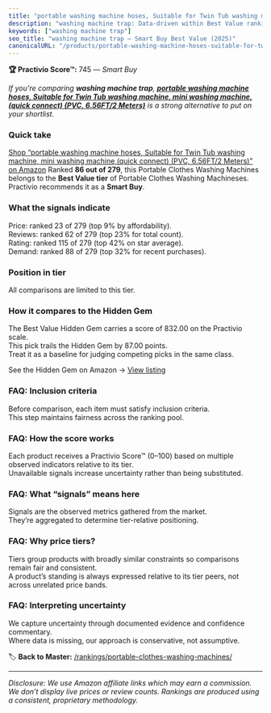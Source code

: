 ```yaml
---
title: "portable washing machine hoses, Suitable for Twin Tub washing machine, mini washing machine,(quick connect) (PVC, 6.56FT/2 Meters)"
description: "washing machine trap: Data-driven within Best Value ranking using the Practivio Score™. Positioned by quality, value, demand, findability, momentum."
keywords: ["washing machine trap"]
seo_title: "washing machine trap — Smart Buy Best Value (2025)"
canonicalURL: "/products/portable-washing-machine-hoses-suitable-for-twin-tub-washing-machine-mini-washing-machinequick-connect-pvc-656ft2-meters-B0B5R79PY3/"
---
```


**🏆 Practivio Score™:** 745 — _Smart Buy_


*If you're comparing **washing machine trap**, **[portable washing machine hoses, Suitable for Twin Tub washing machine, mini washing machine,(quick connect) (PVC, 6.56FT/2 Meters)](https://www.amazon.com/dp/B0B5R79PY3?tag=practivio-20)** is a strong alternative to put on your shortlist.*
### Quick take
[Shop “portable washing machine hoses, Suitable for Twin Tub washing machine, mini washing machine,(quick connect) (PVC, 6.56FT/2 Meters)” on Amazon](https://www.amazon.com/dp/B0B5R79PY3?tag=practivio-20)
Ranked **86 out of 279**, this Portable Clothes Washing Machines belongs to the **Best Value tier** of Portable Clothes Washing Machineses.  
Practivio recommends it as a **Smart Buy**.

### What the signals indicate
Price: ranked 23 of 279 (top 9% by affordability).  
Reviews: ranked 62 of 279 (top 23% for total count).  
Rating: ranked 115 of 279 (top 42% on star average).  
Demand: ranked 88 of 279 (top 32% for recent purchases).

### Position in tier
All comparisons are limited to this tier.

### How it compares to the Hidden Gem
The Best Value Hidden Gem carries a score of 832.00 on the Practivio scale.  
This pick trails the Hidden Gem by 87.00 points.  
Treat it as a baseline for judging competing picks in the same class.  

See the Hidden Gem on Amazon → [View listing](https://www.amazon.com/dp/B01N68XF0O?tag=practivio-20)

### FAQ: Inclusion criteria
Before comparison, each item must satisfy inclusion criteria.  
This step maintains fairness across the ranking pool.

### FAQ: How the score works
Each product receives a Practivio Score™ (0–100) based on multiple observed indicators relative to its tier.  
Unavailable signals increase uncertainty rather than being substituted.

### FAQ: What “signals” means here
Signals are the observed metrics gathered from the market.  
They’re aggregated to determine tier-relative positioning.

### FAQ: Why price tiers?
Tiers group products with broadly similar constraints so comparisons remain fair and consistent.  
A product’s standing is always expressed relative to its tier peers, not across unrelated price bands.

### FAQ: Interpreting uncertainty
We capture uncertainty through documented evidence and confidence commentary.  
Where data is missing, our approach is conservative, not assumptive.


🏷️ **Back to Master:** [/rankings/portable-clothes-washing-machines/](/rankings/portable-clothes-washing-machines/)

---
_Disclosure: We use Amazon affiliate links which may earn a commission. We don’t display live prices or review counts. Rankings are produced using a consistent, proprietary methodology._
